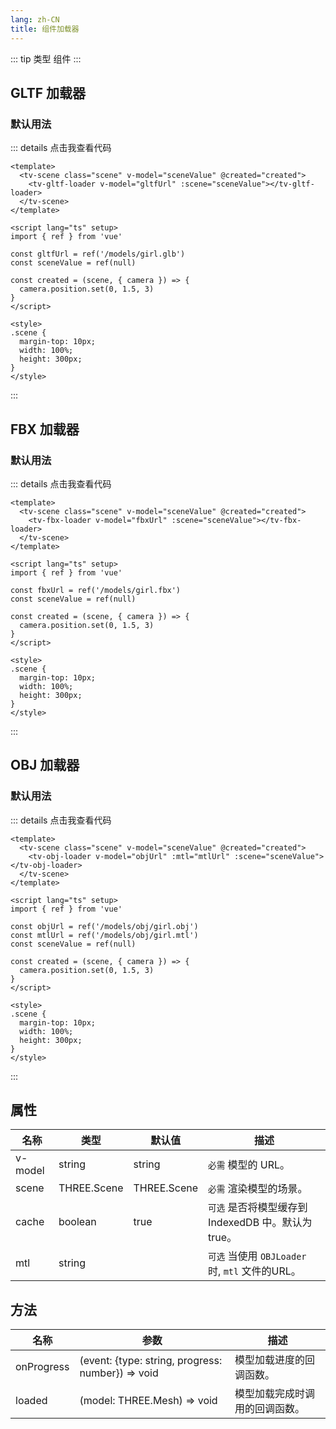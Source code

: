 ```yaml
---
lang: zh-CN
title: 组件加载器
---
```


::: tip 类型
组件
:::

## GLTF 加载器

### 默认用法

<GLTFLoaderComponent />

::: details 点击我查看代码

```vue
<template>
  <tv-scene class="scene" v-model="sceneValue" @created="created">
    <tv-gltf-loader v-model="gltfUrl" :scene="sceneValue"></tv-gltf-loader>
  </tv-scene>
</template>

<script lang="ts" setup>
import { ref } from 'vue'

const gltfUrl = ref('/models/girl.glb')
const sceneValue = ref(null)

const created = (scene, { camera }) => {
  camera.position.set(0, 1.5, 3)
}
</script>

<style>
.scene {
  margin-top: 10px;
  width: 100%;
  height: 300px;
}
</style>
```

:::

## FBX 加载器

### 默认用法

<FBXLoaderComponent />

::: details 点击我查看代码

```vue
<template>
  <tv-scene class="scene" v-model="sceneValue" @created="created">
    <tv-fbx-loader v-model="fbxUrl" :scene="sceneValue"></tv-fbx-loader>
  </tv-scene>
</template>

<script lang="ts" setup>
import { ref } from 'vue'

const fbxUrl = ref('/models/girl.fbx')
const sceneValue = ref(null)

const created = (scene, { camera }) => {
  camera.position.set(0, 1.5, 3)
}
</script>

<style>
.scene {
  margin-top: 10px;
  width: 100%;
  height: 300px;
}
</style>
```

:::

## OBJ 加载器

### 默认用法

<OBJLoaderComponent />

::: details 点击我查看代码

```vue
<template>
  <tv-scene class="scene" v-model="sceneValue" @created="created">
    <tv-obj-loader v-model="objUrl" :mtl="mtlUrl" :scene="sceneValue"></tv-obj-loader>
  </tv-scene>
</template>

<script lang="ts" setup>
import { ref } from 'vue'

const objUrl = ref('/models/obj/girl.obj')
const mtlUrl = ref('/models/obj/girl.mtl')
const sceneValue = ref(null)

const created = (scene, { camera }) => {
  camera.position.set(0, 1.5, 3)
}
</script>

<style>
.scene {
  margin-top: 10px;
  width: 100%;
  height: 300px;
}
</style>
```

:::

## 属性

| 名称    | 类型        | 默认值      | 描述                                                |
| ------- | ----------- | ----------- | --------------------------------------------------- |
| v-model | string      | string      | `必需` 模型的 URL。                                 |
| scene   | THREE.Scene | THREE.Scene | `必需` 渲染模型的场景。                             |
| cache   | boolean     | true        | `可选` 是否将模型缓存到 IndexedDB 中。默认为 true。 |
| mtl     | string      |             | `可选` 当使用 `OBJLoader` 时, `mtl` 文件的URL。     |

## 方法

| 名称       | 参数                                              | 描述                           |
| ---------- | ------------------------------------------------- | ------------------------------ |
| onProgress | (event: {type: string, progress: number}) => void | 模型加载进度的回调函数。       |
| loaded     | (model: THREE.Mesh) => void                       | 模型加载完成时调用的回调函数。 |
